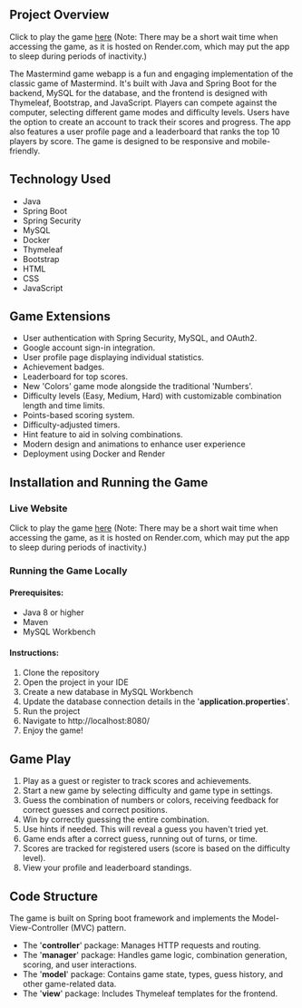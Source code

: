 ## Project Overview

Click to play the game [here](https://mastermind-webapp-kst2.onrender.com/)
(Note: There may be a short wait time when accessing the game, as it is hosted on Render.com, which may put the app to sleep during periods of inactivity.)

The Mastermind game webapp is a fun and engaging implementation of the classic game of Mastermind. It's built with Java
and Spring Boot for the backend, MySQL for the database, and the frontend is designed with Thymeleaf, Bootstrap, and
JavaScript. Players can compete against the computer, selecting different game modes and difficulty levels.
Users have the option
to create an account to track their scores and progress. The app also features a user profile page and a leaderboard
that ranks the top 10
players by score. The game is designed to be responsive and mobile-friendly.

## Technology Used

* Java
* Spring Boot
* Spring Security
* MySQL
* Docker
* Thymeleaf
* Bootstrap
* HTML
* CSS
* JavaScript

## Game Extensions

* User authentication with Spring Security, MySQL, and OAuth2.
* Google account sign-in integration.
* User profile page displaying individual statistics.
* Achievement badges.
* Leaderboard for top scores.
* New 'Colors' game mode alongside the traditional 'Numbers'.
* Difficulty levels (Easy, Medium, Hard) with customizable combination length and time limits.
* Points-based scoring system.
* Difficulty-adjusted timers.
* Hint feature to aid in solving combinations.
* Modern design and animations to enhance user experience
* Deployment using Docker and Render

## Installation and Running the Game

### Live Website

Click to play the game [here](https://mastermind-webapp-kst2.onrender.com/)
(Note: There may be a short wait time when accessing the game, as it is hosted on Render.com, which may put the app to sleep during periods of inactivity.)

### Running the Game Locally

#### Prerequisites:

* Java 8 or higher
* Maven
* MySQL Workbench

#### Instructions:

1. Clone the repository
2. Open the project in your IDE
3. Create a new database in MySQL Workbench
4. Update the database connection details in the '**application.properties**'.
5. Run the project
6. Navigate to http://localhost:8080/
7. Enjoy the game!

## Game Play

1. Play as a guest or register to track scores and achievements.
2. Start a new game by selecting difficulty and game type in settings.
3. Guess the combination of numbers or colors, receiving feedback for correct guesses and correct positions.
4. Win by correctly guessing the entire combination.
5. Use hints if needed. This will reveal a guess you haven't tried yet.
6. Game ends after a correct guess, running out of turns, or time.
7. Scores are tracked for registered users (score is based on the difficulty level).
8. View your profile and leaderboard standings.

## Code Structure

The game is built on Spring boot framework and implements the Model-View-Controller (MVC) pattern.

* The '**controller**' package: Manages HTTP requests and routing.
* The '**manager**' package: Handles game logic, combination generation, scoring, and user interactions.
* The '**model**'  package: Contains game state, types, guess history, and other game-related data.
* The '**view**' package: Includes Thymeleaf templates for the frontend.
